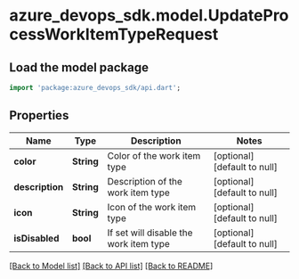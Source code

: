# azure_devops_sdk.model.UpdateProcessWorkItemTypeRequest

## Load the model package
```dart
import 'package:azure_devops_sdk/api.dart';
```

## Properties
Name | Type | Description | Notes
------------ | ------------- | ------------- | -------------
**color** | **String** | Color of the work item type | [optional] [default to null]
**description** | **String** | Description of the work item type | [optional] [default to null]
**icon** | **String** | Icon of the work item type | [optional] [default to null]
**isDisabled** | **bool** | If set will disable the work item type | [optional] [default to null]

[[Back to Model list]](../README.md#documentation-for-models) [[Back to API list]](../README.md#documentation-for-api-endpoints) [[Back to README]](../README.md)


